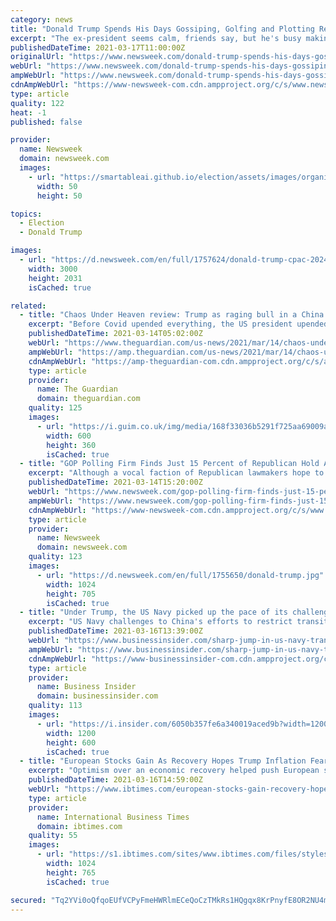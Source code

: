```yaml
---
category: news
title: "Donald Trump Spends His Days Gossiping, Golfing and Plotting Revenge on RINOs"
excerpt: "The ex-president seems calm, friends say, but he's busy making plans to defeat \"disloyal\" Republicans in 2022."
publishedDateTime: 2021-03-17T11:00:00Z
originalUrl: "https://www.newsweek.com/donald-trump-spends-his-days-gossiping-golfing-plotting-revenge-rinos-1576347"
webUrl: "https://www.newsweek.com/donald-trump-spends-his-days-gossiping-golfing-plotting-revenge-rinos-1576347"
ampWebUrl: "https://www.newsweek.com/donald-trump-spends-his-days-gossiping-golfing-plotting-revenge-rinos-1576347?amp=1"
cdnAmpWebUrl: "https://www-newsweek-com.cdn.ampproject.org/c/s/www.newsweek.com/donald-trump-spends-his-days-gossiping-golfing-plotting-revenge-rinos-1576347?amp=1"
type: article
quality: 122
heat: -1
published: false

provider:
  name: Newsweek
  domain: newsweek.com
  images:
    - url: "https://smartableai.github.io/election/assets/images/organizations/newsweek.com-50x50.jpg"
      width: 50
      height: 50

topics:
  - Election
  - Donald Trump

images:
  - url: "https://d.newsweek.com/en/full/1757624/donald-trump-cpac-2024-2022.jpg"
    width: 3000
    height: 2031
    isCached: true

related:
  - title: "Chaos Under Heaven review: Trump as raging bull in a China policy shop"
    excerpt: "Before Covid upended everything, the US president upended relations with Beijing – without interest or ability to build anew"
    publishedDateTime: 2021-03-14T05:02:00Z
    webUrl: "https://www.theguardian.com/us-news/2021/mar/14/chaos-under-heaven-josh-rogin-donald-trump-china-covid"
    ampWebUrl: "https://amp.theguardian.com/us-news/2021/mar/14/chaos-under-heaven-josh-rogin-donald-trump-china-covid"
    cdnAmpWebUrl: "https://amp-theguardian-com.cdn.ampproject.org/c/s/amp.theguardian.com/us-news/2021/mar/14/chaos-under-heaven-josh-rogin-donald-trump-china-covid"
    type: article
    provider:
      name: The Guardian
      domain: theguardian.com
    quality: 125
    images:
      - url: "https://i.guim.co.uk/img/media/168f33036b5291f725aa69009a9fb865b046f7dd/0_19_3038_1823/master/3038.jpg?width=300&quality=45&auto=format&fit=max&dpr=2&s=324f482f84ea1622e8e74215d12a035a"
        width: 600
        height: 360
        isCached: true
  - title: "GOP Polling Firm Finds Just 15 Percent of Republican Hold Anti-Trump Views"
    excerpt: "Although a vocal faction of Republican lawmakers hope to end former President Donald Trump's hold over the GOP, new polling shows that they represent just a slim minority of their party's voters. Meanwhile, the survey divided respondents into four ..."
    publishedDateTime: 2021-03-14T15:20:00Z
    webUrl: "https://www.newsweek.com/gop-polling-firm-finds-just-15-percent-republican-hold-anti-trump-views-1576007"
    ampWebUrl: "https://www.newsweek.com/gop-polling-firm-finds-just-15-percent-republican-hold-anti-trump-views-1576007?amp=1"
    cdnAmpWebUrl: "https://www-newsweek-com.cdn.ampproject.org/c/s/www.newsweek.com/gop-polling-firm-finds-just-15-percent-republican-hold-anti-trump-views-1576007?amp=1"
    type: article
    provider:
      name: Newsweek
      domain: newsweek.com
    quality: 123
    images:
      - url: "https://d.newsweek.com/en/full/1755650/donald-trump.jpg"
        width: 1024
        height: 705
        isCached: true
  - title: "Under Trump, the US Navy picked up the pace of its challenges to Beijing in the South China Sea"
    excerpt: "US Navy challenges to China's efforts to restrict transit in the South China Sea and in the Taiwan Strait increased sharply over the past two years."
    publishedDateTime: 2021-03-16T13:39:00Z
    webUrl: "https://www.businessinsider.com/sharp-jump-in-us-navy-transits-to-counter-china-under-trump-2021-3"
    ampWebUrl: "https://www.businessinsider.com/sharp-jump-in-us-navy-transits-to-counter-china-under-trump-2021-3?amp"
    cdnAmpWebUrl: "https://www-businessinsider-com.cdn.ampproject.org/c/s/www.businessinsider.com/sharp-jump-in-us-navy-transits-to-counter-china-under-trump-2021-3?amp"
    type: article
    provider:
      name: Business Insider
      domain: businessinsider.com
    quality: 113
    images:
      - url: "https://i.insider.com/6050b357fe6a340019aced9b?width=1200&format=jpeg"
        width: 1200
        height: 600
        isCached: true
  - title: "European Stocks Gain As Recovery Hopes Trump Inflation Fear"
    excerpt: "Optimism over an economic recovery helped push European stock markets higher Tuesday, while early trading was subdued in New York with the focus on the Federal Reserve's much-anticipated policy meeting this week."
    publishedDateTime: 2021-03-16T14:59:00Z
    webUrl: "https://www.ibtimes.com/european-stocks-gain-recovery-hopes-trump-inflation-fear-3162824"
    type: article
    provider:
      name: International Business Times
      domain: ibtimes.com
    quality: 55
    images:
      - url: "https://s1.ibtimes.com/sites/www.ibtimes.com/files/styles/full/public/2021/03/15/federal-reserve-boss-jerome-powells-post-meeting-comments.jpg"
        width: 1024
        height: 765
        isCached: true

secured: "Tq2YVi0oQfqoEUfVCPyFmeHWRlmECeQoCzTMkRs1HQgqx8KrPnyfE8OR2NU4mz2RmnSSxTakUbb55ZdMRgZPUpSUePV1LQZuS96/DUM/pOXM7F/p2lwNK2UvgpE1opwpqUxtfnX/LPx67+wbBifT1MbALPZcXzIoH5+lZRhl70xGbEVUBv/h/UC8YElK8pRRBmuGA/UCCt6kEkrDmTyzhvbV2CcWIGhjF5AS0bOreyWxm17olIELzMznAHZyflbA6GSFs/pCJ8WwssKg3a+gJD/Xt9ASA4hGBcHkLgbZYNz07TyKHcUXNFkwKpfZSkNVXB2UIgx2CR6meCeNN/UFFkCIgkdmGpTkUWQQPymB3t8=;w4sa3Usv8MW0oXZvmslVYw=="
---
```


